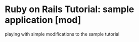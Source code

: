 # Ruby on Rails Tutorial: sample application [mod]  
playing with simple modifications to the sample tutorial